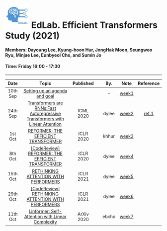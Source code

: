 # <img src="./treasury/week1/EdLab_logo_1_byDyan.png" width="77" height="77"> EdLab.   Efficient Transformers Study (2021)

#### Members: Dayoung Lee, Kyung-hoon Hur, JongHak Moon, Seungwoo Ryu, Minjae Lee, Eunbyeol Cho, and Sumin Jo

#### Time: Friday 16:00 - 17:30

---

|   Date   |                                    Topic                                    | Published |      |   By.   |        Note       |     Reference    |
| :------: | :-------------------------------------------------------------------------: | :-------: | :--: | :-----: | :---------------: | :--------------: |
| 10th Sep | [Setting up an agenda and goal][repo_1]                                     |           |      |    -    | [week1][etnote_1] |                  |
| 24th Sep | [Transformers are RNNs:Fast Autoregressive Transformers with Linear Attention][paperlink_1] | ICML 2020 |      |  dylee  | [week2][etnote_2] | [ref.1][etref_1] |
| 1st Oct  | [REFORMER: THE EFFICIENT TRANSFORMER][paperlink_2]                          | ICLR 2020 |      |  khhur  | [week3][etnote_3] |                  |
| 8th Oct  | [[CodeReview] REFORMER: THE EFFICIENT TRANSFORMER][paperlink_2]             | ICLR 2020 |      |  dylee  | [week4][etnote_4] |                  |
| 15th Oct | [RETHINKING ATTENTION WITH PERFORMERS][paperlink_3]                         | ICLR 2021 |      |  dylee  | [week5][etnote_5] |                  |
| 29th Oct | [[CodeReview] RETHINKING ATTENTION WITH PERFORMERS][paperlink_3]            | ICLR 2021 |      |  dylee  | [week6][etnote_6] |                  |
| 11th Oct | [Linformer: Self-Attention with Linear Complexity][paperlink_4]             | ArXiv 2020|      |  ebcho  | [week7][etnote_7] |                  |


<!-- & Materials -->
[paperlink_1]: https://arxiv.org/pdf/2006.16236.pdf
[paperlink_2]: https://arxiv.org/pdf/2001.04451.pdf
[paperlink_3]: https://arxiv.org/pdf/2009.14794.pdf
[paperlink_4]: https://arxiv.org/pdf/2006.04768.pdf

<!-- & # Weekly Note -->
[etnote_1]: treasury/week1/week1_ETstudy.pdf
[etnote_2]: treasury/week2/week2_20210924_dyanlee_Linear_Transformer.pdf
[etnote_3]: treasury/week3-4/week3_20211001_kyunghoon_Reformer.pdf
[etnote_4]: treasury/week3-4/week4_20211008_dylee_Reformer_code.pdf
[etnote_5]: treasury/week5-6/week5_20211015_dylee_RETHINKING_ATTENTION_WITH_PERFORMERS.pdf
[etnote_6]: treasury/week5-6/
[etnote_7]: treasury/week7/


<!-- & # Reference Vault -->
[etref_1]: https://drive.google.com/drive/folders/1IwHIRzNApaHVQ5ZpofSZRFixqf_6szg-?usp=sharing

<!-- & Main Repository -->
[repo_1]: treasury/week1

<!-- ############################################################################################################################# -->

<!-- & # References -->
[jchoo-ssl1]: https://drive.google.com/file/d/1JndOzkhxtOXwp_4sBtcc1WCpTh1Y1ygb/view?usp=sharing
[jchoo-ssl2]: https://drive.google.com/file/d/1bZ_mxNYUOe7y3QG2KZ0u9d8aH-tlwDx8/view?usp=sharing
[jchoo-ssl3]: https://drive.google.com/file/d/1IGQPThjCNSNdMdCsqz4O7KeXrPAO8qtE/view?usp=sharing
[jchoo-ssl-slide]: https://drive.google.com/file/d/17a905miPnzLlsxSBMAt1DE3BbEiqOhN4/view?usp=sharing
[lecun-nlp]: https://www.youtube.com/watch?v=6D4EWKJgNn0&list=PL80I41oVxglKcAHllsU0txr3OuTTaWX2v&index=23

[week1-vid]:https://drive.google.com/file/d/1dCY3Khg-jvQI5YslXaHyrnZQBlLr5kCA/view?usp=sharing
[week2-vid]:https://drive.google.com/file/d/1r_6AmoStJu8nGAkOE44FQ-PdlNAJMvNF/view?usp=sharing
[week3-vid]:https://drive.google.com/file/d/1Eh3WuZoCmaTePjuG5CLq3mWlFXvy9WCl/view?usp=sharing
[week4.1-vid]:https://drive.google.com/file/d/18n4B4c0HgjyELsW_iFBw7350Uqc446EM/view?usp=sharing
[week4.2-vid]:https://drive.google.com/file/d/1BBYDjJ88xwUTpKvft67c6nkw1JfroPl5/view?usp=sharing
[week5.1-vid]:https://drive.google.com/file/d/134ughAeBGKddBLKHYDE74ELw4sz-bYvo/view?usp=sharing
[week5.2-vid]:https://drive.google.com/file/d/1Nf9ci1f70H_ZIJppEFk3jGXWd9xsv5x4/view?usp=sharing
[week6.1-vid]:https://drive.google.com/file/d/1uSSShHSSAUd56bmi-dcKCNmBCDR7Qg8f/view?usp=sharing
[week6.2-vid]:https://drive.google.com/file/d/1uSSShHSSAUd56bmi-dcKCNmBCDR7Qg8f/view?usp=sharing
[week7.1-vid]:https://drive.google.com/file/d/1ogHc7Ry24skLTxmiOxCtSJfsBsTMIajN/view?usp=sharing
[week7.2-vid]:https://drive.google.com/file/d/1R9NWD3pvyKaYyBL7o8_LotXUi4kWCr4M/view?usp=sharing
[week8-vid]:https://drive.google.com/file/d/1YRJgZVvD-bPJ9e7Ct1XiLV03afY8so0W/view?usp=sharing

[week1.1-note]:posts/week1.1_linear_regression.md
[week1.2-note]:posts/week1.2_locally_weighted_and_logistic_regression.md
[week2-note]:posts/week2_perceptron_exponentialfamily_softmax.md
[week3.1-note]:posts/week3.1_image_classification.md
[week3.2-note]:posts/week3.2_loss_function_and_optimization.md
[week4.1-note]:posts/week4.1_Neural_Network.md
[week4.2-note]:posts/week4.2_Convolutional_Neural_Networks.md
[week5.1-note]:posts/week5.1_training_neural_networks_part1.md
[week5.2-note]:posts/week5.2_training_neural_networks_part2.md
[week6.1-note]:posts/week6.1_CNN_Architectures.md
[week7.1-note]:posts/week7.1_Recurrent_Neural_Networks.md
[week7.2-note]:posts/week7.2_NLP&Transformer_fin.md
[week8-note]:posts/week8_Visualizing_and_Understanding.md
